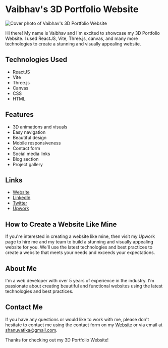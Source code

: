 # Vaibhav's 3D Portfolio Website

![Cover photo of Vaibhav's 3D Portfolio Website](https://i.ytimg.com/vi/dA2jHIMWnCE/maxresdefault.jpg)

Hi there! My name is Vaibhav and I'm excited to showcase my 3D Portfolio Website. I used ReactJS, Vite, Three.js, canvas, and many more technologies to create a stunning and visually appealing website.

## Technologies Used

- ReactJS
- Vite
- Three.js
- Canvas
- CSS
- HTML

## Features

- 3D animations and visuals
- Easy navigation
- Beautiful design
- Mobile responsiveness
- Contact form
- Social media links
- Blog section
- Project gallery

## Links

- [Website](https://aesthetic-starlight-bd73a4.netlify.app/)
- [LinkedIn](https://www.linkedin.com/in/shanuv000/)
- [Twitter](https://twitter.com/shanuv000)
- [Upwork](https://www.upwork.com/services/product/development-it-a-3d-portfolio-from-three-js-and-react-technology-1648753678554021888?ref=project_share)

## How to Create a Website Like Mine

If you're interested in creating a website like mine, then visit my Upwork page to hire me and my team to build a stunning and visually appealing website for you. We'll use the latest technologies and best practices to create a website that meets your needs and exceeds your expectations.

## About Me

I'm a web developer with over 5 years of experience in the industry. I'm passionate about creating beautiful and functional websites using the latest technologies and best practices.

## Contact Me

If you have any questions or would like to work with me, please don't hesitate to contact me using the contact form on my [Website](https://aesthetic-starlight-bd73a4.netlify.app/) or via email at shanuvatika@gmail.com.

Thanks for checking out my 3D Portfolio Website!
